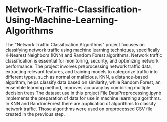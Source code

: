 # Network-Traffic-Classification-Using-Machine-Learning-Algorithms
The "Network Traffic Classification Algorithms" project focuses on classifying network traffic using machine learning techniques, specifically K-Nearest Neighbors (KNN) and Random Forest algorithms. Network traffic classification is essential for monitoring, security, and optimizing network performance. The project involves preprocessing network traffic data, extracting relevant features, and training models to categorize traffic into different types, such as normal or malicious. KNN, a distance-based algorithm, helps classify data based on similarity, while Random Forest, an ensemble learning method, improves accuracy by combining multiple decision trees
The dataset use in this project
File DataPreprocessing.ipynb implements the preparation of data for use in machine learning algorithms.
In KNN and RandomForest there are application of algorithms to classify network traffic. Those algorithms were used on preprocessed CSV file created in the previous step.
